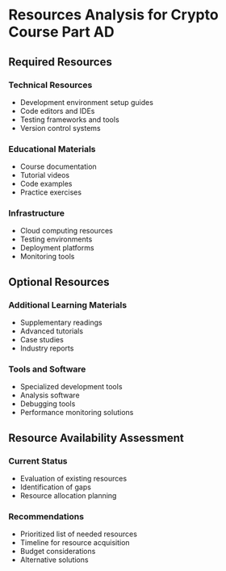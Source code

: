 # Resources Analysis for Crypto Course Part AD

## Required Resources

### Technical Resources
- Development environment setup guides
- Code editors and IDEs
- Testing frameworks and tools
- Version control systems

### Educational Materials
- Course documentation
- Tutorial videos
- Code examples
- Practice exercises

### Infrastructure
- Cloud computing resources
- Testing environments
- Deployment platforms
- Monitoring tools

## Optional Resources

### Additional Learning Materials
- Supplementary readings
- Advanced tutorials
- Case studies
- Industry reports

### Tools and Software
- Specialized development tools
- Analysis software
- Debugging tools
- Performance monitoring solutions

## Resource Availability Assessment

### Current Status
- Evaluation of existing resources
- Identification of gaps
- Resource allocation planning

### Recommendations
- Prioritized list of needed resources
- Timeline for resource acquisition
- Budget considerations
- Alternative solutions